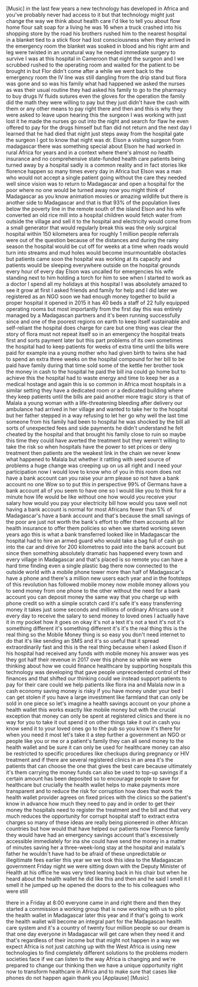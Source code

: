 
[Music]
in the last few years a new technology
has developed in Africa and you&#39;ve
probably never had access to it but that
technology might just change the way we
think about health care I&#39;d like to tell
you about flow home flour salt soap for
a living he was 16 when a truck crashed
into his shopping store by the road his
brothers rushed him to the nearest
hospital
in a blanket tied to a stick floor had
lost consciousness when they arrived in
the emergency room the blanket was
soaked in blood and his right arm and
leg were twisted in an unnatural way he
needed immediate surgery to survive I
was at this hospital in Cameroon that
night the surgeon and I we scrubbed
rushed to the operating room and waited
for the patient to be brought in but
Flor didn&#39;t come after a while we went
back to the emergency room the IV line
was still dangling from the drip stand
but flora was gone and so was his family
what had happened we asked the nurses as
was their usual routine they had asked
his family to go to the pharmacy to buy
drugs IV fluids sutures even the gloves
for the operation the family did the
math they were willing to pay but they
just didn&#39;t have the cash with them or
any other means to pay right there and
then and this is why they were asked to
leave
upon hearing this the surgeon I was
working with just lost it
he made the nurses go out into the night
and search for flaw he even offered to
pay for the drugs himself but flan did
not return and the next day I learned
that he had died that night just steps
away from the hospital gate the surgeon
I got to know that night was dr. Elson a
visiting surgeon from madagascar there
was something special about Elson he had
worked in rural Africa for years and in
a context where there&#39;s almost no health
insurance and no comprehensive
state-funded health care patients being
turned away by a hospital sadly is a
common reality and in fact stories like
florence happen so many times every day
in Africa but Elson was a man who would
not accept a single patient going
without the care they needed well since
vision was to return to Madagascar and
open a hospital for the poor where no
one would be turned away now you might
think of Madagascar as you know
animation movies or amazing wildlife but
there is another side to Madagascar and
that is that 93% of the population lives
below the poverty line in the remote
south of the island Elson and his wife
converted an old rice mill into a
hospital children would fetch water from
outside the village and sell it to the
hospital and electricity would come from
a small generator that would regularly
break this was the only surgical
hospital within 150 kilometers
area for roughly 1 million people
referrals were out of the question
because of the distances and during the
rainy season the hospital would be cut
off for weeks at a time when roads would
turn into streams and mud holes would
become insurmountable obstacles but
patients came soon the hospital was
working at its capacity and patients
would be sleeping everywhere outside on
the hospital grounds every hour of every
day
Elson was uncalled for emergencies his
wife standing next to him holding a
torch for him to see when I started to
work as a doctor I spend all my holidays
at this hospital I was absolutely amazed
to see it grow at first I asked friends
and family for help and I did later we
registered as an NGO soon we had enough
money together to build a proper
hospital
it opened in 2015 it has 40 beds a staff
of 22 fully equipped operating rooms but
most importantly from the first day this
was entirely managed by a Madagascan
partners and it&#39;s been running
successfully since and one of the
poorest regions on earth to keep itself
sustainable and self-reliant the
hospital does charge for care but one
thing was clear the story of flora must
not repeat itself so in an emergency the
hospital treats first and sorts payment
later but this part problems of its own
sometimes the hospital had to keep
patients for weeks of extra time until
the bills were paid for example ina a
young mother who had given birth to
twins she had to spend an extra three
weeks on the hospital compound for her
bill to be paid
have family during that time sold some
of the kettle her brother took the money
in cash to the hospital he paid the bill
ina could go home but to achieve this
the hospital had to waste energy and
time to keep her as a medical hostage
and again this is so common in Africa
most hospitals in a similar setting they
have a dedicated room or a dedicated
building where they keep patients until
the bills are paid another more tragic
story is that of Malala a young woman
with a life-threatening bleeding after
delivery our ambulance had arrived in
her village and wanted to take her to
the hospital but her father stepped in a
way refusing to let her go why well the
last time someone from his family had
been to hospital he was shocked by the
bill all sorts of unexpected fees and
side payments he didn&#39;t understand he
felt cheated by the hospital and that
brought his family close to ruin so
maybe this time they could have averted
the treatment but they weren&#39;t willing
to take the risk
so when hospitals have the power to set
prices or deny treatment then patients
are the weakest link in the chain we
never knew what happened to Malala but
whether it rattling with seed source of
problems a huge change was creeping up
on us all right and I need your
participation now I would love to know
who of you in this room does not have a
bank account can you raise your arm
please so not have a bank account
no one Wow so to put this in perspective
99%
of Germans have a bank account all of
you seem to have one so I would like you
to think for a minute how life would be
like without one
how would you receive your salary how
would you pay your electricity bill
how would you save well not having a
bank account is normal for most Africans
fewer than 5% of Madagascar&#39;s have a
bank account and that&#39;s because the
small savings of the poor are just not
worth the bank&#39;s effort to offer them
accounts all for health insurance to
offer them policies so when we started
working seven years ago this is what a
bank transferred looked like in
Madagascar the hospital had to hire an
armed guard who would take a bag full of
cash
go into the car and drive for 200
kilometres to paid into the bank account
but since then something absolutely
dramatic has happened every town and
every village in Madagascar and that&#39;s
placed is so remote you can have a hard
time finding even a single plastic bag
there now connected to the outside world
with a mobile phone tower more than half
of Madagascar&#39;s have a phone and there&#39;s
a million new users each year and in the
footsteps of this revolution has
followed mobile money now mobile money
allows you to send money from one phone
to the other without the need for a bank
account you can deposit money the same
way that you charge up with phone credit
so with a simple scratch card it&#39;s safe
it&#39;s easy transferring money it takes
just some seconds and millions of
ordinary Africans use it every day
to receive the salary to send money to
loved ones I actually have it in my
pocket how it goes on okay
it&#39;s not a text it&#39;s not a text it&#39;s not
it&#39;s something different it&#39;s something
different it&#39;s it&#39;s the real thing this
is the real thing
so the Mobile Money thing is so easy you
don&#39;t need internet to do that it&#39;s like
sending an SMS and it&#39;s so useful that
it spread extraordinarily fast and this
is the real thing because when I asked
Elson if his hospital had received any
funds with mobile money his answer was
yes they got half their revenue in 2017
over this phone so while we were
thinking about how we could finance
healthcare by supporting hospitals this
technology was developing that gave
people unprecedented control of their
finances and that shifted our thinking
could we instead support patients to pay
for their care could we help patients
like flora ina and Malala now in a cash
economy saving money is risky if you
have money under your bed I can get
stolen if you have a large investment
like farmland that can only be sold in
one piece so let&#39;s imagine a health
savings account on your phone a health
wallet this works exactly like mobile
money but with the crucial exception
that money can only be spent at
registered clinics and there is no way
for you to take it out spend it on other
things
take it out in cash you know send it to
your loved ones go to the pub so you
know it&#39;s there for when you need it
most
let&#39;s take it a step further a
government an NGO or people like you or
me or a patient&#39;s family they can all
send money to the health wallet and be
sure it can only be used for healthcare
money can also be restricted to specific
procedures like checkups during
pregnancy or HIV treatment and if there
are several registered clinics in an
area it&#39;s the patients that can choose
the one that gives the best care because
ultimately it&#39;s them carrying the money
funds can also be used to top-up savings
if a certain amount has been deposited
so to encourage people to save for
healthcare but crucially the health
wallet helps to make payments more
transparent and to reduce the risk for
corruption how does that work the health
wallet provider agrees on fixed prices
with the clinics so the patient&#39;s know
in advance how much they need to pay and
in order to get their money the
hospitals need to register the treatment
and the bill and that very much reduces
the opportunity for corrupt hospital
staff to extract extra charges so many
of these ideas are really being
pioneered in other African countries but
how would that have helped our patients
now Florence family they would have had
an emergency savings account that&#39;s
excessively accessible immediately for
ina she could have send the money in a
matter of minutes
saving her a three-week-long stay at the
hospital
and malala&#39;s father he wouldn&#39;t have had
to be afraid of these unpredictable or
illegitimate fees earlier this year we
we took this idea to the Madagascan
government Friday night we were sitting
down with the Deputy Minister of Health
at his office he was very tired leaning
back in his chair but when he heard
about the health wallet he did like this
and then and he said I smell it I smell
it he jumped up he opened the doors to
the to his colleagues who were still

there in a Friday at 8:00 everyone came
in and right there and then they started
a commission a working group that is now
working with us to pilot the health
wallet in Madagascar later this year and
if that&#39;s going to work the health
wallet will become an integral part for
the Madagascan health care system and
it&#39;s a country of twenty four million
people
so our dream is that one day everyone in
Madagascar will get care when they need
it and that&#39;s regardless of their income
but that might not happen in a way we
expect Africa is not just catching up
with the West Africa is using new
technologies to find completely
different solutions to the problems
modern societies face if we can listen
to the way Africa is changing and we&#39;re
prepared to change our thinking then we
have a unique opportunity right now to
transform healthcare in Africa and to
make sure that cases like phones do not
happen again thank you
[Applause]
[Music]
